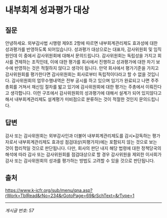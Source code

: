 # 내부회계 성과평가 대상

## 질문
안녕하세요.
외부감사법 시행령 제9조 2항에 따르면 내부회계관리제도 효과성에 대한 성과평가를 반영하도록 되어있습니다.
성과평가 대상으로는 대표자, 감사위원회 및 임직원인데 이 중에서 감사위원회에 대해서 문의드립니다.
감사위원회는 독립성을 가지고 회사를 견제하는 조직인데, 이에 대한 평가를 회사에서 진행하고 성과평가에 대한 차기 보수에 반영하는 것은 적절하지 않다고 생각이 됩니다. 만약 회사에서 평가기준을 가지고 감사위원회를 평가한다면 감사위원회는 회사로부터 독립적이다라고 할 수 없을 것입니다. 감사위원회의 업무수행내역은 전부 공시를 하고 있으며 임기가 완료되고 나면 주주총회를 거쳐서 재신임 절차를 밟고 있기에 감사위원회에 대한 평가는 주총에서 이뤄진다고 생각합니다.
이런 구조에서 감사위원회의 성과평가에 대해서 설계가 되어 있지않다고 해서 내부회계관리제도 설계평가 미비점으로 분류하는 것이 적절한 것인지 문의드립니다.

## 답변
감사 또는 감사위원회는 외부감사인과 더불어 내부회계관리제도를 감시•감독하는 평가자로서 내부회계관리제도 효과성 점검대상(피평가자)에는 포함되지 않는 것으로 보는 것이 합리적일 것으로 판단됩니다. 다만, 회사의 판단 내지 해당 법령에 대한 정책당국의 해석에 따라 감사 또는 감사위원회를 점검대상으로 할 경우 감사위원을 제외한 이사회가 감사 또는 감사위원회의 성과를 평가하는 방법도 고려할 수 있을 것으로 판단됩니다.

## 출처
https://www.k-icfr.org/sub/menu/qna.asp?rWork=TblRead&rNo=234&rGotoPage=69&rSchText=&rType=1

---
*게시글 번호: 57*
